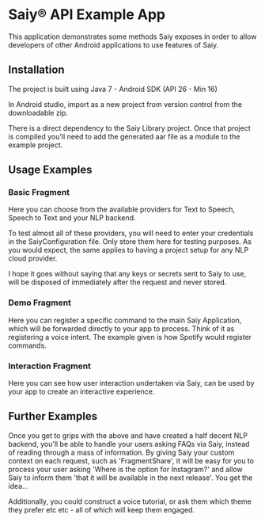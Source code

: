 # Saiy® API Example App

This application demonstrates some methods Saiy exposes in order to allow developers of other Android applications to use features of Saiy.

## Installation

The project is built using Java 7 - Android SDK (API 26 - Min 16)

In Android studio, import as a new project from version control from the downloadable zip.

There is a direct dependency to the Saiy Library project. Once that project is compiled you'll need to add the generated aar file as a module to the example project.

## Usage Examples

### Basic Fragment

Here you can choose from the available providers for Text to Speech, Speech to Text and your NLP backend.

To test almost all of these providers, you will need to enter your credentials in the SaiyConfiguration file. Only store them here for testing purposes. As you would expect, the same applies to having a project setup for any NLP cloud provider.

I hope it goes without saying that any keys or secrets sent to Saiy to use, will be disposed of immediately after the request and never stored.

### Demo Fragment

Here you can register a specific command to the main Saiy Application, which will be forwarded directly to your app to process. Think of it as registering a voice intent. The example given is how Spotify would register commands.

### Interaction Fragment

Here you can see how user interaction undertaken via Saiy, can be used by your app to create an interactive experience.

## Further Examples

Once you get to grips with the above and have created a half decent NLP backend, you'll be able to handle your users asking FAQs via Saiy, instead of reading through a mass of information. By giving Saiy your custom context on each request, such as 'FragmentShare', it will be easy for you to process your user asking 'Where is the option for Instagram?' and allow Saiy to inform them 'that it will be available in the next release'. You get the idea... 

Additionally, you could construct a voice tutorial, or ask them which theme they prefer etc etc - all of which will keep them engaged.


